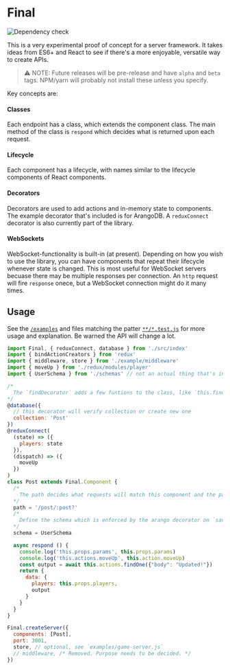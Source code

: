 # Final

![Dependency check](https://david-dm.org/oknoah/final.svg)

This is a very experimental proof of concept for a server framework. It takes ideas from ES6+ and React to see if there's a more enjoyable, versatile way to create APIs. 

> ⚠️ NOTE: Future releases will be pre-release and have `alpha` and `beta` tags. NPM/yarn will probably not install these unless you specify.

Key concepts are:

#### Classes

Each endpoint has a class, which extends the component class. The main method of the class is `respond` which decides what is returned upon each request.

#### Lifecycle

Each component has a lifecycle, with names similar to the lifecycle components of React components.

#### Decorators

Decorators are used to add actions and in-memory state to components. The example decorator that's included is for ArangoDB. A `reduxConnect` decorator is also currently part of the library.

#### WebSockets

WebSocket-functionality is built-in (at present). Depending on how you wish to use the library, you can have components that repeat their lifecycle whenever state is changed. This is most useful for WebSocket servers becuase there may be multiple responses per connection. An `http` request will fire `response` onece, but a WebSocket connection might do it many times.

## Usage

See the [`/examples`](examples) and files matching the patter [`**/*.test.js`](src) for more usage and explanation. Be warned the API will change a lot.

```js
import Final, { reduxConnect, database } from './src/index'
import { bindActionCreators } from 'redux'
import { middleware, store } from './example/middleware'
import { moveUp } from './redux/modules/player'
import { UserSchema } from './schemas' // not an actual thing that's included

/*
  The `findDecorator` adds a few funtions to the class, like `this.findOne`.
*/
@database({
  // this decorator will verify collection or create new one
  collection: 'Post'
})
@reduxConnect(
  (state) => ({
    players: state
  }),
  (dispatch) => ({
    moveUp
  })
)
class Post extends Final.Component {
  /*
    The path decides what requests will match this component and the params.
  */
  path = '/post/:post?'
  /*
    Define the schema which is enforced by the arango decorator on `save` commands.
  */
  schema = UserSchema 

  async respond () {
    console.log('this.props.params', this.props.params)
    console.log('this.actions.moveUp', this.action.moveUp)
    const output = await this.actions.findOne({"body": "Updated!"})
    return {
      data: {
        players: this.props.players,
        output
      }
    }
  }
}

Final.createServer({
  components: [Post],
  port: 3001,
  store, // optional, see `examples/game-server.js`
  // middleware, /* Removed. Purpose needs to be decided. */
})
```
